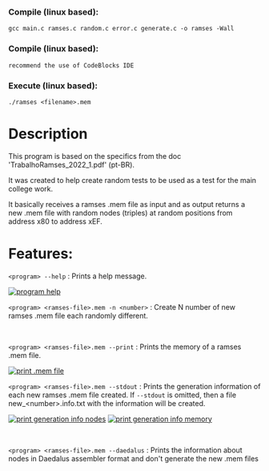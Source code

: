 ### Compile (linux based):

```gcc main.c ramses.c random.c error.c generate.c -o ramses -Wall```

### Compile (linux based):

```recommend the use of CodeBlocks IDE```

### Execute (linux based): 

```./ramses <filename>.mem```

# Description

This program is based on the specifics from the doc 'TrabalhoRamses_2022_1.pdf' (pt-BR).

It was created to help create random tests to be used as a test for the main college work. 

It basically receives a ramses .mem file as input and as output returns a new .mem file with random nodes (triples) at random positions from address x80 to address xEF. 


# Features: 

```<program> --help``` : Prints a help message.

[![program help](https://i.postimg.cc/Xq3DtGzm/Screenshot-from-2022-07-31-08-49-56.png)](https://postimg.cc/phGZFTxJ)
&nbsp;

```<program> <ramses-file>.mem -n <number>``` : Create N number of new ramses .mem file each randomly different.

&nbsp;

```<program> <ramses-file>.mem --print``` : Prints the memory of a ramses .mem file.

[![print .mem file](https://i.postimg.cc/sgxf67k1/Screenshot-from-2022-07-19-16-34-57.png)](https://postimg.cc/qNfdghMd)
&nbsp;

```<program> <ramses-file>.mem --stdout``` : Prints the generation information of each new ramses .mem file created. If ```--stdout``` is omitted, then a file new_\<number\>.info.txt with the information will be created.

[![print generation info nodes](https://i.postimg.cc/5tF411NV/Screenshot-from-2022-07-19-16-35-41.png)](https://postimg.cc/Z94tFGd7) 
[![print generation info memory](https://i.postimg.cc/4NBNQBFr/Screenshot-from-2022-07-19-16-36-11.png)](https://postimg.cc/tYnjXtb5)

&nbsp;

```<program> <ramses-file>.mem --daedalus``` : Prints the information about nodes in Daedalus assembler format and don't generate the new .mem files
